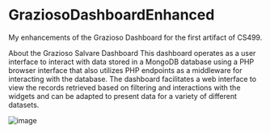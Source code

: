 # GraziosoDashboardEnhanced
My enhancements of the Grazioso Dashboard for the first artifact of CS499.

About the Grazioso Salvare Dashboard
This dashboard operates as a user interface to interact with data stored in a MongoDB database using a PHP browser interface that also utilizes PHP endpoints as a middleware for interacting with the database. The dashboard facilitates a web interface to view the records retrieved based on filtering and interactions with the widgets and can be adapted to present data for a variety of different datasets.


![image](https://user-images.githubusercontent.com/79430515/230752257-34e047f8-d13c-423b-99c3-dd89d65711d3.png)

